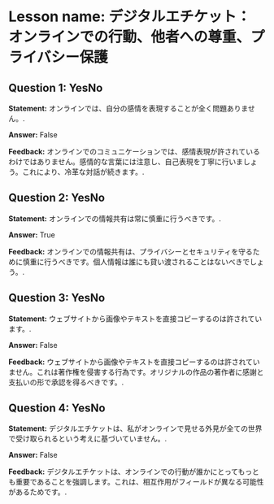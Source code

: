 # Lesson name: デジタルエチケット：オンラインでの行動、他者への尊重、プライバシー保護

## Question 1: YesNo

**Statement:** オンラインでは、自分の感情を表現することが全く問題ありません。.

**Answer:** False

**Feedback:**
オンラインでのコミュニケーションでは、感情表現が許されているわけではありません。感情的な言葉には注意し、自己表現を丁寧に行いましょう。これにより、冷革な対話が続きます。.


## Question 2: YesNo

**Statement:** オンラインでの情報共有は常に慎重に行うべきです。.

**Answer:** True

**Feedback:**
オンラインでの情報共有は、プライバシーとセキュリティを守るために慎重に行うべきです。個人情報は誰にも貸い渡されることはないべきでしょう。.


## Question 3: YesNo

**Statement:** ウェブサイトから画像やテキストを直接コピーするのは許されています。.

**Answer:** False

**Feedback:**
ウェブサイトから画像やテキストを直接コピーするのは許されていません。これは著作権を侵害する行為です。オリジナルの作品の著作者に感謝と支払いの形で承認を得るべきです。.


## Question 4: YesNo

**Statement:** デジタルエチケットは、私がオンラインで見せる外見が全ての世界で受け取られるという考えに基づいていません。.

**Answer:** False

**Feedback:**
デジタルエチケットは、オンラインでの行動が誰かにとってもっとも重要であることを強調します。これは、相互作用がフィールドが異なる可能性があるためです。.

